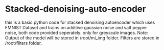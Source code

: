 # Stacked-denoising-auto-encoder
this is a basic python code for stacked denoising autoencoder which
uses FMNIST Dataset and trains on additive gaussian noise and salt pepper noise, both code provided seperately.
only for greyscale images.
Note: Output of the model will be stored in /root/ml_img folder. Filters are stored in /root/filters folder. 
